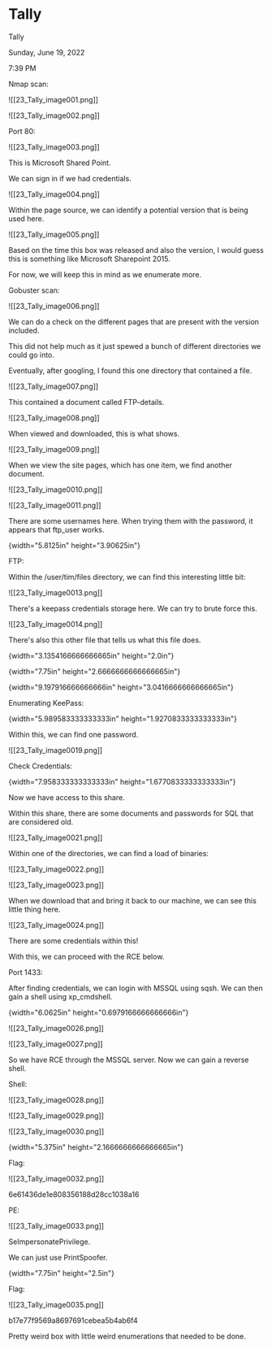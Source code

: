 # Tally

Tally

Sunday, June 19, 2022

7:39 PM

Nmap scan:

!\[\[23\_Tally\_image001.png]]

&#x20;

!\[\[23\_Tally\_image002.png]]

&#x20;

Port 80:

!\[\[23\_Tally\_image003.png]]

&#x20;

This is Microsoft Shared Point.

We can sign in if we had credentials.

!\[\[23\_Tally\_image004.png]]

&#x20;

Within the page source, we can identify a potential version that is being used here.

!\[\[23\_Tally\_image005.png]]

&#x20;

Based on the time this box was released and also the version, I would guess this is something like Microsoft Sharepoint 2015.

For now, we will keep this in mind as we enumerate more.

&#x20;

Gobuster scan:

!\[\[23\_Tally\_image006.png]]

We can do a check on the different pages that are present with the version included.

This did not help much as it just spewed a bunch of different directories we could go into.

&#x20;

Eventually, after googling, I found this one directory that contained a file.

!\[\[23\_Tally\_image007.png]]

&#x20;

This contained a document called FTP-details.

!\[\[23\_Tally\_image008.png]]

&#x20;

When viewed and downloaded, this is what shows.

!\[\[23\_Tally\_image009.png]]

&#x20;

When we view the site pages, which has one item, we find another document.

&#x20;

!\[\[23\_Tally\_image0010.png]]

&#x20;

!\[\[23\_Tally\_image0011.png]]

&#x20;

There are some usernames here. When trying them with the password, it appears that ftp\_user works.

{width="5.8125in" height="3.90625in"}

&#x20;

FTP:

Within the /user/tim/files directory, we can find this interesting little bit:

!\[\[23\_Tally\_image0013.png]]

&#x20;

There's a keepass credentials storage here. We can try to brute force this.

!\[\[23\_Tally\_image0014.png]]

&#x20;

There's also this other file that tells us what this file does.

{width="3.1354166666666665in" height="2.0in"}

&#x20;

{width="7.75in" height="2.6666666666666665in"}

&#x20;

{width="9.197916666666666in" height="3.0416666666666665in"}

&#x20;

Enumerating KeePass:

{width="5.989583333333333in" height="1.9270833333333333in"}

&#x20;

Within this, we can find one password.

!\[\[23\_Tally\_image0019.png]]

&#x20;

Check Credentials:

{width="7.958333333333333in" height="1.6770833333333333in"}

&#x20;

Now we have access to this share.

Within this share, there are some documents and passwords for SQL that are considered old.

!\[\[23\_Tally\_image0021.png]]

&#x20;

Within one of the directories, we can find a load of binaries:

!\[\[23\_Tally\_image0022.png]]

&#x20;

&#x20;

!\[\[23\_Tally\_image0023.png]]

&#x20;

When we download that and bring it back to our machine, we can see this little thing here.

!\[\[23\_Tally\_image0024.png]]

&#x20;

There are some credentials within this!

With this, we can proceed with the RCE below.

&#x20;

Port 1433:

After finding credentials, we can login with MSSQL using sqsh. We can then gain a shell using xp\_cmdshell.

&#x20;

{width="6.0625in" height="0.6979166666666666in"}

&#x20;

!\[\[23\_Tally\_image0026.png]]

&#x20;

!\[\[23\_Tally\_image0027.png]]

&#x20;

So we have RCE through the MSSQL server. Now we can gain a reverse shell.

&#x20;

Shell:

!\[\[23\_Tally\_image0028.png]]

&#x20;

!\[\[23\_Tally\_image0029.png]]

&#x20;

!\[\[23\_Tally\_image0030.png]]

&#x20;

{width="5.375in" height="2.1666666666666665in"}

&#x20;

Flag:

!\[\[23\_Tally\_image0032.png]]

6e61436de1e808356188d28cc1038a16

&#x20;

&#x20;

PE:

!\[\[23\_Tally\_image0033.png]]

&#x20;

SeImpersonatePrivilege.

&#x20;

We can just use PrintSpoofer.

{width="7.75in" height="2.5in"}

&#x20;

Flag:

!\[\[23\_Tally\_image0035.png]]

b17e77f9569a8697691cebea5b4ab6f4

&#x20;

Pretty weird box with little weird enumerations that needed to be done.

&#x20;
